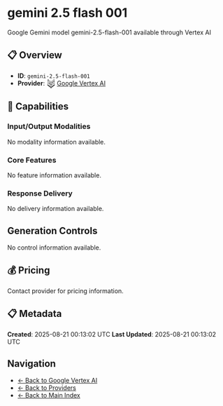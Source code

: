 # gemini 2.5 flash 001

Google Gemini model gemini-2.5-flash-001 available through Vertex AI


## 📋 Overview

- **ID**: `gemini-2.5-flash-001`
- **Provider**: <img src="../logo.svg" alt="" width="20" height="20" style="vertical-align: middle"> [Google Vertex AI](../README.md)

## 🎯 Capabilities

### Input/Output Modalities

No modality information available.

### Core Features

No feature information available.

### Response Delivery

No delivery information available.

## Generation Controls

No control information available.

## 💰 Pricing

Contact provider for pricing information.

## 📋 Metadata

**Created**: 2025-08-21 00:13:02 UTC
**Last Updated**: 2025-08-21 00:13:02 UTC

## Navigation

- [← Back to Google Vertex AI](../README.md)
- [← Back to Providers](../../README.md)
- [← Back to Main Index](../../../README.md)
